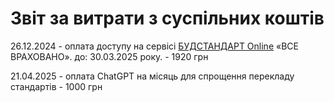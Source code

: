 # Звіт за витрати з суспільних коштів

26.12.2024 - оплата доступу на сервісі [БУДСТАНДАРТ Online](http://online.budstandart.com/) «ВСЕ ВРАХОВАНО». до: 30.03.2025 року. - 1920 грн

21.04.2025 - оплата ChatGPT на місяць для спрощення перекладу стандартів - 1000 грн